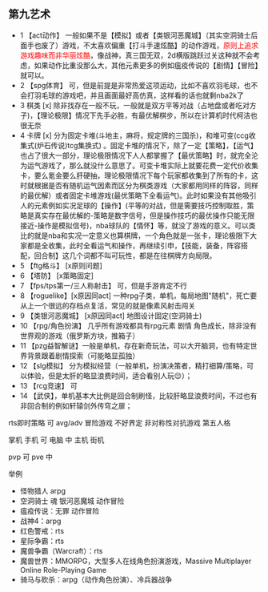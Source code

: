 ## 第九艺术
- 1 【act动作】
一般如果不是【模拟】或者【类银河恶魔城】（其实空洞骑士后面手也废了）游戏，不太喜欢偏重【打斗手速炫酷】的动作游戏，<font color=red>原则上追求游戏趣味而非华丽炫酷</font>，像战神，真三国无双，2d横版跳跃过关这种就不会考虑，如果动作比重没那么大，其他元素更多的例如瘟疫传说的【剧情】【冒险】就可以。
- 2 【spg体育】 可，但是前提是非常热爱这项运动，比如不喜欢羽毛球，也不会打羽毛球的游戏吧，并且画面最好高仿真，这样看的话也就剩nba2k了
- 3 棋类 [x]
除非找存在一般不玩，一般就是双方平等对战（占地盘或者吃对方子)，【理论极限】情况下先手必胜，有最优解棋步，所以在计算机时代柯洁也很无奈
- 4 卡牌 [x]
分为固定卡堆(斗地主，麻将，规定牌的三国杀)，和堆可变(ccg收集式(炉石传说)tcg集换式) 。固定卡堆的情况下，除了一定【策略】，【运气】也占了很大一部分，理论极限情况下人人都掌握了【最优策略】时，就完全沦为运气游戏了，那么就没什么意思了。可变卡堆实际上就要花费一定代价收集卡，要么氪金要么肝硬抽，理论极限情况下每个玩家都收集到了所有的卡，这时就根据是否有随机运气因素而区分为棋类游戏（大家都用同样的阵容，同样的最优解）或者固定卡堆游戏(最优策略下全看运气)。此时如果没有其他吸引人的元素例如实况足球的【操作】(平等的对战，但是需要技巧控制取胜，策略是真实存在最优解的-策略是数字信号，但是操作技巧的最优操作只能无限接近-操作是模拟信号)，nba球队的【情怀】等，就没了游戏的意义。可以类比的就是nba和实况一定意义也算棋牌，一个角色就是一张卡，理论极限下大家都是全收集，此时全看运气和操作，再继续引申，【技能，装备，阵容搭配，回合制】这几个词都不叫可玩性，都是在往棋牌方向局限。
- 5 【ftg格斗】 [x原则问题]
- 6 【塔防】 [x策略固定]
- 7 【fps/tps第一/三人称射击】 可，但是手游肯定不行
- 8 【roguelike】[x原因同act]
一种rpg子类，单机，每局地图"随机"，死亡要从上一个很远的存档点复活，常见的就是像素风射击闯关
- 9 【类银河恶魔城】 [x原因同act]
地图设计固定(空洞骑士)
- 10 【rpg/角色扮演】 几乎所有游戏都具有rpg元素 剧情 角色成长，除非没有世界观的游戏（俄罗斯方块，推箱子）
- 11 【pzg益智解谜】一般是单机，存在新奇玩法，可以大开脑洞，也有特定世界背景跟着剧情探索（可能略显孤独）
- 12 【slg模拟】
分为模拟经营（一般单机，扮演决策者，精打细算/策略，可以体验，但是太肝的略显浪费时间，适合看别人玩😌）；
- 13 【rcg竞速】 可
- 14 【武侠】，单机基本大比例是回合制刷怪，比较肝略显浪费时间，不过也有非回合制的例如轩辕剑外传穹之扉；

rts即时策略 可
avg/adv 冒险游戏 不好界定
非对称性对抗游戏 第五人格


掌机
手机 可
电脑 中
主机
街机

pvp 可
pve 中


举例
- 怪物猎人 arpg
- 空洞骑士 魂 银河恶魔城 动作冒险
- 瘟疫传说：无罪 动作冒险
- 战神4：arpg
- 红色警戒：rts
- 星际争霸：rts
- 魔兽争霸（Warcraft）：rts
- 魔兽世界：MMORPG，大型多人在线角色扮演游戏，Massive Multiplayer Online Role-Playing Game
- 骑马与砍杀：arpg（动作角色扮演）、冷兵器战争